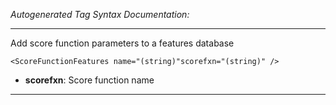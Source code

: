 _Autogenerated Tag Syntax Documentation:_

---
Add score function parameters to a features database

```
<ScoreFunctionFeatures name="(string)"scorefxn="(string)" />
```

-   **scorefxn**: Score function name

---
